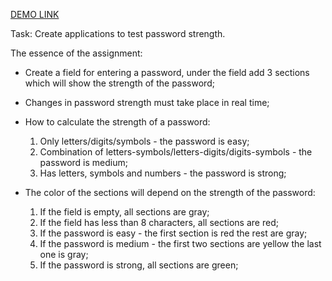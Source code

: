 [DEMO LINK](https://boblyknazar.github.io/password-validation-app/)

Task:
Create applications to test password strength.

The essence of the assignment:

 - Create a field for entering a password, under the field add 3 sections which will show the strength of the password;

 - Changes in password strength must take place in real time;

 - How to calculate the strength of a password:
      1. Only letters/digits/symbols - the password is easy;
      2. Combination of letters-symbols/letters-digits/digits-symbols - the password is medium;
      3. Has letters, symbols and numbers - the password is strong;

 - The color of the sections will depend on the strength of the password:
      1. If the field is empty, all sections are gray;
      2. If the field has less than 8 characters, all sections are red;
      3. If the password is easy - the first section is red the rest are gray;
      4. If the password is medium - the first two sections are yellow the last one is gray;
      5. If the password is strong, all sections are green;
